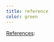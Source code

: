 ```yaml
---
title: reference
color: green
---
```

[References](https://en.wikipedia.org/wiki/Reference_card "Reference card — Wikipedia"):

